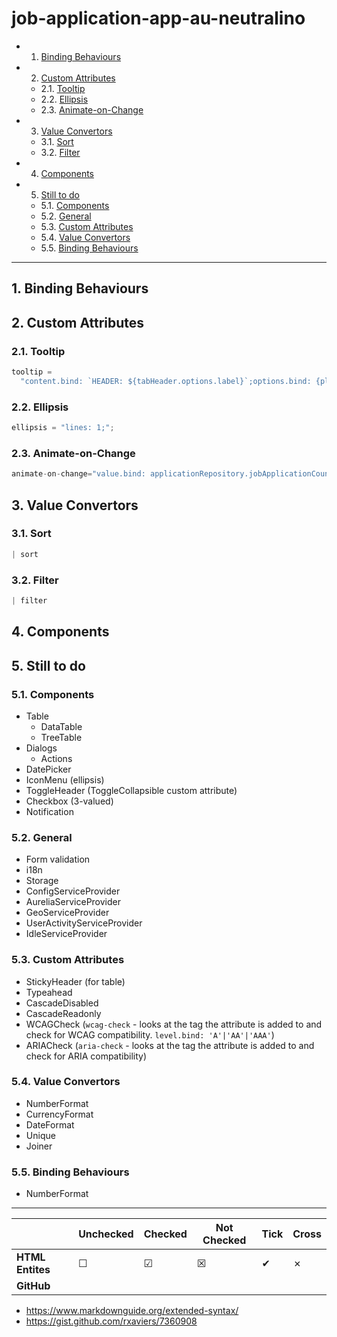 # job-application-app-au-neutralino

<!-- vscode-markdown-toc -->
* 1. [Binding Behaviours](#BindingBehaviours)
* 2. [Custom Attributes](#CustomAttributes)
	* 2.1. [Tooltip](#Tooltip)
	* 2.2. [Ellipsis](#Ellipsis)
	* 2.3. [Animate-on-Change](#Animate-on-Change)
* 3. [Value Convertors](#ValueConvertors)
	* 3.1. [Sort](#Sort)
	* 3.2. [Filter](#Filter)
* 4. [Components](#Components)
* 5. [Still to do](#Stilltodo)
	* 5.1. [Components](#Components-1)
	* 5.2. [General](#General)
	* 5.3. [Custom Attributes](#CustomAttributes-1)
	* 5.4. [Value Convertors](#ValueConvertors-1)
	* 5.5. [Binding Behaviours](#BindingBehaviours-1)

<!-- vscode-markdown-toc-config
	numbering=true
	autoSave=true
	/vscode-markdown-toc-config -->
<!-- /vscode-markdown-toc -->

---

##  1. <a name='BindingBehaviours'></a>Binding Behaviours

##  2. <a name='CustomAttributes'></a>Custom Attributes

###  2.1. <a name='Tooltip'></a>Tooltip

```ts
tooltip =
  "content.bind: `HEADER: ${tabHeader.options.label}`;options.bind: {placement: 'bottom'};";
```

###  2.2. <a name='Ellipsis'></a>Ellipsis

```ts
ellipsis = "lines: 1;";
```

###  2.3. <a name='Animate-on-Change'></a>Animate-on-Change

```ts
animate-on-change="value.bind: applicationRepository.jobApplicationCount; duration: 10s; delay: 5s;repeat: 'infinity'"
```

##  3. <a name='ValueConvertors'></a>Value Convertors

###  3.1. <a name='Sort'></a>Sort

```ts
| sort
```

###  3.2. <a name='Filter'></a>Filter

```ts
| filter
```

##  4. <a name='Components'></a>Components

##  5. <a name='Stilltodo'></a>Still to do

###  5.1. <a name='Components-1'></a>Components

- Table
  - DataTable
  - TreeTable
- Dialogs
  - Actions
- DatePicker
- IconMenu (ellipsis)
- ToggleHeader (ToggleCollapsible custom attribute)
- Checkbox (3-valued)
- Notification

###  5.2. <a name='General'></a>General

- Form validation
- i18n
- Storage
- ConfigServiceProvider
- AureliaServiceProvider
- GeoServiceProvider
- UserActivityServiceProvider
- IdleServiceProvider

###  5.3. <a name='CustomAttributes-1'></a>Custom Attributes

- StickyHeader (for table)
- Typeahead
- CascadeDisabled
- CascadeReadonly
- WCAGCheck (`wcag-check` - looks at the tag the attribute is added to and check for WCAG compatibility. `level.bind: 'A'|'AA'|'AAA'`)
- ARIACheck (`aria-check` - looks at the tag the attribute is added to and check for ARIA compatibility)

###  5.4. <a name='ValueConvertors-1'></a>Value Convertors

- NumberFormat
- CurrencyFormat
- DateFormat
- Unique
- Joiner

###  5.5. <a name='BindingBehaviours-1'></a>Binding Behaviours

- NumberFormat

---

|                  | Unchecked | Checked | Not Checked | Tick     | Cross   |
| ---------------- | --------- | ------- | ----------- | -------- | ------- |
| **HTML Entites** | &#9744;   | &#9745; | &#9746;     | &#10004; | &cross; |
| **GitHub**       |           |         |             |          |         |

- https://www.markdownguide.org/extended-syntax/
- https://gist.github.com/rxaviers/7360908

